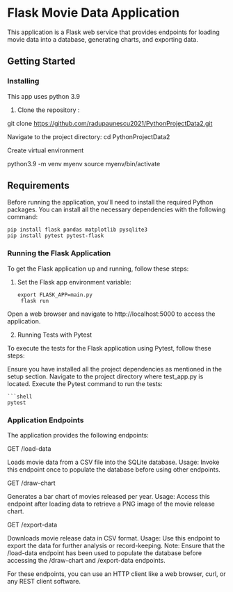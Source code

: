 # Flask Movie Data Application

This application is a Flask web service that provides endpoints for loading movie data into a database, generating charts, and exporting data.

## Getting Started


### Installing
This app uses python 3.9
1. Clone the repository :

git clone https://github.com/radupaunescu2021/PythonProjectData2.git

Navigate to the project directory:
cd PythonProjectData2

Create virtual environment 

python3.9 -m venv myenv
source myenv/bin/activate

## Requirements

Before running the application, you'll need to install the required Python packages. You can install all the necessary dependencies with the following command:

    pip install flask pandas matplotlib pysqlite3
    pip install pytest pytest-flask

### Running the Flask Application

To get the Flask application up and running, follow these steps:

1. Set the Flask app environment variable:
   ```shell
   export FLASK_APP=main.py
    flask run

Open a web browser and navigate to http://localhost:5000 to access the application.

2. Running Tests with Pytest

To execute the tests for the Flask application using Pytest, follow these steps:

Ensure you have installed all the project dependencies as mentioned in the setup section.
Navigate to the project directory where test_app.py is located.
Execute the Pytest command to run the tests:

    ```shell
    pytest

### Application Endpoints

The application provides the following endpoints:

GET /load-data

Loads movie data from a CSV file into the SQLite database.
Usage: Invoke this endpoint once to populate the database before using other endpoints.

GET /draw-chart

Generates a bar chart of movies released per year.
Usage: Access this endpoint after loading data to retrieve a PNG image of the movie release chart.


GET /export-data

Downloads movie release data in CSV format.
Usage: Use this endpoint to export the data for further analysis or record-keeping.
Note: Ensure that the /load-data endpoint has been used to populate the database before accessing the /draw-chart and /export-data endpoints.

For these endpoints, you can use an HTTP client like a web browser, curl, or any REST client software.
